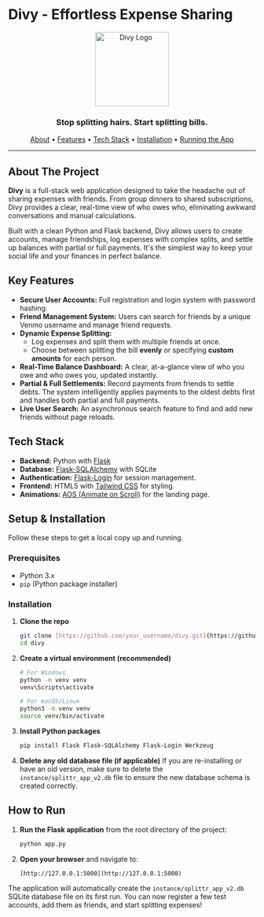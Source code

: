 # Divy - Effortless Expense Sharing

<p align="center">
  <img src="https://storage.googleapis.com/gemini-prod-us-central1-8298/images/5f04b2c1-229d-4034-8b65-64f3d2f26038.svg" alt="Divy Logo" width="150">
</p>

<h3 align="center">Stop splitting hairs. Start splitting bills.</h3>

<p align="center">
  <a href="#about">About</a> •
  <a href="#key-features">Features</a> •
  <a href="#tech-stack">Tech Stack</a> •
  <a href="#setup--installation">Installation</a> •
  <a href="#how-to-run">Running the App</a>
</p>

---

## About The Project

**Divy** is a full-stack web application designed to take the headache out of sharing expenses with friends. From group dinners to shared subscriptions, Divy provides a clear, real-time view of who owes who, eliminating awkward conversations and manual calculations.

Built with a clean Python and Flask backend, Divy allows users to create accounts, manage friendships, log expenses with complex splits, and settle up balances with partial or full payments. It's the simplest way to keep your social life and your finances in perfect balance.

## Key Features

* **Secure User Accounts:** Full registration and login system with password hashing.
* **Friend Management System:** Users can search for friends by a unique Venmo username and manage friend requests.
* **Dynamic Expense Splitting:**
    * Log expenses and split them with multiple friends at once.
    * Choose between splitting the bill **evenly** or specifying **custom amounts** for each person.
* **Real-Time Balance Dashboard:** A clear, at-a-glance view of who you owe and who owes you, updated instantly.
* **Partial & Full Settlements:** Record payments from friends to settle debts. The system intelligently applies payments to the oldest debts first and handles both partial and full payments.
* **Live User Search:** An asynchronous search feature to find and add new friends without page reloads.

## Tech Stack

* **Backend:** Python with [Flask](https://flask.palletsprojects.com/)
* **Database:** [Flask-SQLAlchemy](https://flask-sqlalchemy.palletsprojects.com/) with SQLite
* **Authentication:** [Flask-Login](https://flask-login.readthedocs.io/) for session management.
* **Frontend:** HTML5 with [Tailwind CSS](https://tailwindcss.com/) for styling.
* **Animations:** [AOS (Animate on Scroll)](https://michalsnik.github.io/aos/) for the landing page.

## Setup & Installation

Follow these steps to get a local copy up and running.

### Prerequisites

* Python 3.x
* `pip` (Python package installer)

### Installation

1.  **Clone the repo**
    ```sh
    git clone [https://github.com/your_username/divy.git](https://github.com/your_username/divy.git)
    cd divy
    ```
2.  **Create a virtual environment (recommended)**
    ```sh
    # For Windows
    python -m venv venv
    venv\Scripts\activate

    # For macOS/Linux
    python3 -m venv venv
    source venv/bin/activate
    ```
3.  **Install Python packages**
    ```sh
    pip install Flask Flask-SQLAlchemy Flask-Login Werkzeug
    ```
4.  **Delete any old database file (if applicable)**
    If you are re-installing or have an old version, make sure to delete the `instance/splittr_app_v2.db` file to ensure the new database schema is created correctly.

## How to Run

1.  **Run the Flask application** from the root directory of the project:
    ```sh
    python app.py
    ```
2.  **Open your browser** and navigate to:
    ```
    [http://127.0.0.1:5000](http://127.0.0.1:5000)
    ```
The application will automatically create the `instance/splittr_app_v2.db` SQLite database file on its first run. You can now register a few test accounts, add them as friends, and start splitting expenses!
